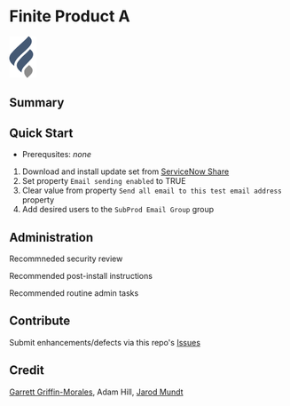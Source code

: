 # Finite Product A

![Alt](docs/img/finite-logo-75.png "Finite Logo")

## Summary

## Quick Start

* Prerequsites: _none_

1. Download and install update set from [ServiceNow Share](https://developer.servicenow.com/app.do#!/share/contents/1627055_email_filter_for_sub_production_instances)
2. Set property `Email sending enabled` to TRUE
3. Clear value from property `Send all email to this test email address` property
4. Add desired users to the `SubProd Email Group` group


## Administration
Recommneded security review

Recommended post-install instructions

Recommended routine admin tasks


## Contribute
Submit enhancements/defects via this repo's [Issues](../../issues)

## Credit
[Garrett Griffin-Morales](https://github.com/garrett-griffin), Adam Hill, [Jarod Mundt](https://github.com/j4rodm)
